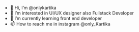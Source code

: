 - 👋 Hi, I’m @onlykartika
- 👀 I’m interested in UI/UX designer also Fullstack Developer
- 🌱 I’m currently learning front end developer
- 📫 How to reach me in instagram @only_Kartika

